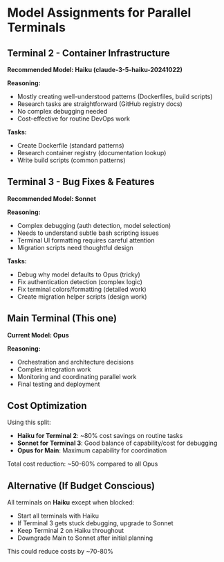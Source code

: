 # Model Assignments for Parallel Terminals

## Terminal 2 - Container Infrastructure
**Recommended Model: Haiku (claude-3-5-haiku-20241022)**

**Reasoning:**
- Mostly creating well-understood patterns (Dockerfiles, build scripts)
- Research tasks are straightforward (GitHub registry docs)
- No complex debugging needed
- Cost-effective for routine DevOps work

**Tasks:**
- Create Dockerfile (standard patterns)
- Research container registry (documentation lookup)
- Write build scripts (common patterns)

## Terminal 3 - Bug Fixes & Features  
**Recommended Model: Sonnet**

**Reasoning:**
- Complex debugging (auth detection, model selection)
- Needs to understand subtle bash scripting issues
- Terminal UI formatting requires careful attention
- Migration scripts need thoughtful design

**Tasks:**
- Debug why model defaults to Opus (tricky)
- Fix authentication detection (complex logic)
- Fix terminal colors/formatting (detailed work)
- Create migration helper scripts (design work)

## Main Terminal (This one)
**Current Model: Opus**

**Reasoning:**
- Orchestration and architecture decisions
- Complex integration work
- Monitoring and coordinating parallel work
- Final testing and deployment

## Cost Optimization

Using this split:
- **Haiku for Terminal 2**: ~80% cost savings on routine tasks
- **Sonnet for Terminal 3**: Good balance of capability/cost for debugging
- **Opus for Main**: Maximum capability for coordination

Total cost reduction: ~50-60% compared to all Opus

## Alternative (If Budget Conscious)

All terminals on **Haiku** except when blocked:
- Start all terminals with Haiku
- If Terminal 3 gets stuck debugging, upgrade to Sonnet
- Keep Terminal 2 on Haiku throughout
- Downgrade Main to Sonnet after initial planning

This could reduce costs by ~70-80%